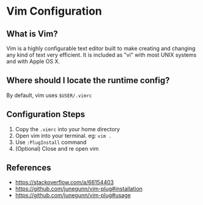 # Vim Configuration

## What is Vim?

Vim is a highly configurable text editor built to make creating and changing any kind of text very efficient.
It is included as "vi" with most UNIX systems and with Apple OS X.

## Where should I locate the runtime config?

By default, vim uses `$USER/.vimrc`

## Configuration Steps

1. Copy the `.vimrc` into your home directory
2. Open vim into your terminal. eg: `vim .`
3. Use `:PlugInstall` command
4. (Optional) Close and re open vim

## References

- https://stackoverflow.com/a/66154403
- https://github.com/junegunn/vim-plug#installation
- https://github.com/junegunn/vim-plug#usage
